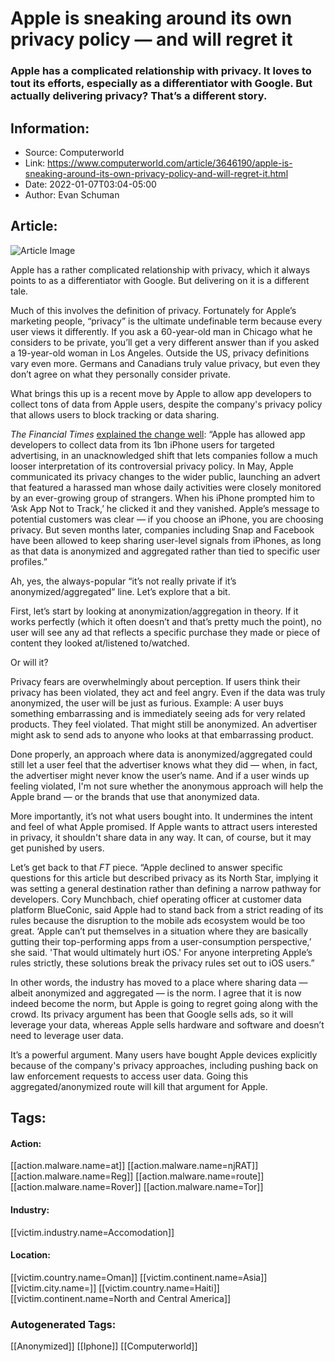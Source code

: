 # Apple is sneaking around its own privacy policy — and will regret it
### Apple has a complicated relationship with privacy. It loves to tout its efforts, especially as a differentiator with Google. But actually delivering privacy? That’s a different story. 

## Information:
+ Source: Computerworld
+ Link: https://www.computerworld.com/article/3646190/apple-is-sneaking-around-its-own-privacy-policy-and-will-regret-it.html
+ Date: 2022-01-07T03:04-05:00
+ Author: Evan Schuman


## Article:
![Article Image](https://images.idgesg.net/images/idge/imported/imageapi/2021/06/16/09/privacy-apple-wwdc21-100892461-large.jpg?auto=webp&quality=85,70)

Apple has a rather complicated relationship with privacy, which it always points to as a differentiator with Google. But delivering on it is a different tale. 

Much of this involves the definition of privacy. Fortunately for Apple’s marketing people, “privacy” is the ultimate undefinable term because every user views it differently. If you ask a 60-year-old man in Chicago what he considers to be private, you’ll get a very different answer than if you asked a 19-year-old woman in Los Angeles. Outside the US, privacy definitions vary even more. Germans and Canadians truly value privacy, but even they don’t agree on what they personally consider private.

What brings this up is a recent move by Apple to allow app developers to collect tons of data from Apple users, despite the company's privacy policy that allows users to block tracking or data sharing.

*The Financial Times* [explained the change well](https://amp.ft.com/content/69396795-f6e1-4624-95d8-121e4e5d7839): “Apple has allowed app developers to collect data from its 1bn iPhone users for targeted advertising, in an unacknowledged shift that lets companies follow a much looser interpretation of its controversial privacy policy. In May, Apple communicated its privacy changes to the wider public, launching an advert that featured a harassed man whose daily activities were closely monitored by an ever-growing group of strangers. When his iPhone prompted him to ‘Ask App Not to Track,’ he clicked it and they vanished. Apple’s message to potential customers was clear — if you choose an iPhone, you are choosing privacy. But seven months later, companies including Snap and Facebook have been allowed to keep sharing user-level signals from iPhones, as long as that data is anonymized and aggregated rather than tied to specific user profiles.”

Ah, yes, the always-popular “it’s not really private if it’s anonymized/aggregated” line. Let’s explore that a bit. 

First, let’s start by looking at anonymization/aggregation in theory. If it works perfectly (which it often doesn’t and that’s pretty much the point), no user will see any ad that reflects a specific purchase they made or piece of content they looked at/listened to/watched. 

Or will it?

Privacy fears are overwhelmingly about perception. If users think their privacy has been violated, they act and feel angry. Even if the data was truly anonymized, the user will be just as furious. Example: A user buys something embarrassing and is immediately seeing ads for very related products. They feel violated. That might still be anonymized. An advertiser might ask to send ads to anyone who looks at that embarrassing product. 

Done properly, an approach where data is anonymized/aggregated could still let a user feel that the advertiser knows what they did — when, in fact, the advertiser might never know the user’s name. And if a user winds up feeling violated, I'm not sure whether the anonymous approach will help the Apple brand — or the brands that use that anonymized data.

More importantly, it’s not what users bought into. It undermines the intent and feel of what Apple promised. If Apple wants to attract users interested in privacy, it shouldn't share data in any way. It can, of course, but it may get punished by users. 

Let’s get back to that *FT* piece. “Apple declined to answer specific questions for this article but described privacy as its North Star, implying it was setting a general destination rather than defining a narrow pathway for developers. Cory Munchbach, chief operating officer at customer data platform BlueConic, said Apple had to stand back from a strict reading of its rules because the disruption to the mobile ads ecosystem would be too great. ‘Apple can’t put themselves in a situation where they are basically gutting their top-performing apps from a user-consumption perspective,’ she said. 'That would ultimately hurt iOS.' For anyone interpreting Apple’s rules strictly, these solutions break the privacy rules set out to iOS users.”

In other words, the industry has moved to a place where sharing data — albeit anonymized and aggregated — is the norm. I agree that it is now indeed become the norm, but Apple is going to regret going along with the crowd. Its privacy argument has been that Google sells ads, so it will leverage your data, whereas Apple sells hardware and software and doesn’t need to leverage user data.

It’s a powerful argument. Many users have bought Apple devices explicitly because of the company's privacy approaches, including pushing back on law enforcement requests to access user data. Going this aggregated/anonymized route will kill that argument for Apple. 





## Tags:

#### Action:
[[action.malware.name=at]] [[action.malware.name=njRAT]] [[action.malware.name=Reg]] [[action.malware.name=route]] [[action.malware.name=Rover]] [[action.malware.name=Tor]]

#### Industry:
[[victim.industry.name=Accomodation]]

#### Location:
[[victim.country.name=Oman]] [[victim.continent.name=Asia]] [[victim.city.name=]] [[victim.country.name=Haiti]] [[victim.continent.name=North and Central America]]

### Autogenerated Tags:
[[Anonymized]] [[Iphone]] [[Computerworld]]

